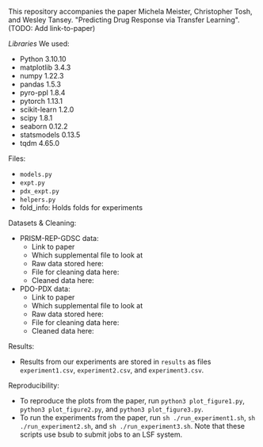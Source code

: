 This repository accompanies the paper 
Michela Meister, Christopher Tosh, and Wesley Tansey. "Predicting Drug Response via Transfer Learning". (TODO: Add link-to-paper)

*Libraries*
We used:
- Python 3.10.10
- matplotlib 3.4.3
- numpy 1.22.3
- pandas 1.5.3
- pyro-ppl 1.8.4
- pytorch 1.13.1
- scikit-learn 1.2.0
- scipy 1.8.1
- seaborn 0.12.2
- statsmodels 0.13.5
- tqdm 4.65.0
 
Files:
- ```models.py```
- ```expt.py```
- ```pdx_expt.py```
- ```helpers.py```
- fold_info: Holds folds for experiments

Datasets & Cleaning:
- PRISM-REP-GDSC data:
	- Link to paper
	- Which supplemental file to look at
	- Raw data stored here:
	- File for cleaning data here:
	- Cleaned data here:
- PDO-PDX data:
	- Link to paper
	- Which supplemental file to look at
	- Raw data stored here:
	- File for cleaning data here:
	- Cleaned data here:

Results:
- Results from our experiments are stored in ```results``` as files ```experiment1.csv```, ```experiment2.csv```, and ```experiment3.csv```.

Reproducibility:
- To reproduce the plots from the paper, run ```python3 plot_figure1.py```, ```python3 plot_figure2.py```, and ```python3 plot_figure3.py```.
- To run the experiments from the paper, run ```sh ./run_experiment1.sh```, ```sh ./run_experiment2.sh```, and ```sh ./run_experiment3.sh```. Note that these scripts use bsub to submit jobs to an LSF system. 

